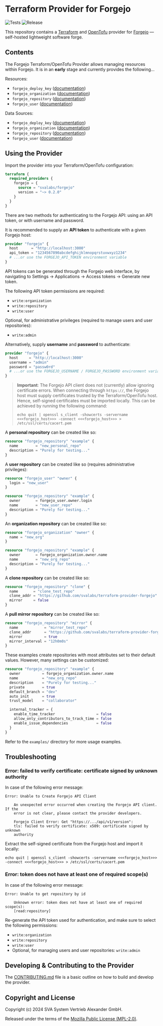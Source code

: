 # Terraform Provider for Forgejo

![Tests](https://github.com/svalabs/terraform-provider-forgejo/actions/workflows/test.yml/badge.svg)
![Release](https://github.com/svalabs/terraform-provider-forgejo/actions/workflows/release.yml/badge.svg)

This repository contains a [Terraform](https://www.terraform.io/) and [OpenTofu](https://opentofu.org/) provider for [Forgejo](https://forgejo.org/) — self-hosted lightweight software forge.

## Contents

The Forgejo Terraform/OpenTofu Provider allows managing resources within Forgejo. It is in an **early** stage and currently provides the following...

Resources:

- `forgejo_deploy_key` ([documentation](docs/resources/deploy_key.md))
- `forgejo_organization` ([documentation](docs/resources/organization.md))
- `forgejo_repository` ([documentation](docs/resources/repository.md))
- `forgejo_user` ([documentation](docs/resources/user.md))

Data Sources:

- `forgejo_deploy_key` ([documentation](docs/data-sources/deploy_key.md))
- `forgejo_organization` ([documentation](docs/data-sources/organization.md))
- `forgejo_repository` ([documentation](docs/data-sources/repository.md))
- `forgejo_user` ([documentation](docs/data-sources/user.md))

## Using the Provider

Import the provider into your Terraform/OpenTofu configuration:

```terraform
terraform {
  required_providers {
    forgejo = {
      source = "svalabs/forgejo"
      version = "~> 0.2.0"
    }
  }
}
```

There are two methods for authenticating to the Forgejo API: using an API token, or with username and password.

It is recommended to supply an **API token** to authenticate with a given Forgejo host:

```terraform
provider "forgejo" {
  host      = "http://localhost:3000"
  api_token = "1234567890abcdefghijklmnopqrstuvwxyz1234"
  # ...or use the FORGEJO_API_TOKEN environment variable
}
```

API tokens can be generated through the Forgejo web interface, by navigating to Settings → Applications → Access tokens → Generate new token.

The following API token permissions are required:

- `write:organization`
- `write:repository`
- `write:user`

Optional, for administrative privileges (required to manage users and user repositories):

- `write:admin`

Alternatively, supply **username** and **password** to authenticate:

```terraform
provider "forgejo" {
  host     = "http://localhost:3000"
  username = "admin"
  password = "passw0rd"
  # ...or use the FORGEJO_USERNAME / FORGEJO_PASSWORD environment variables
}
```

> **Important**: The Forgejo API client does not (currently) allow ignoring certificate errors.
> When connecting through `https://`, the Forgejo host must supply certificates trusted by the Terraform/OpenTofu host.
> Hence, self-signed certificates must be imported locally.
> This can be achieved by running the following command:
>
> ```shell
> echo quit | openssl s_client -showcerts -servername <<<forgejo_host>>> -connect <<<forgejo_host>>> > /etc/ssl/certs/cacert.pem
> ```

A **personal repository** can be created like so:

```terraform
resource "forgejo_repository" "example" {
  name        = "new_personal_repo"
  description = "Purely for testing..."
}
```

A **user repository** can be created like so (requires administrative privileges):

```terraform
resource "forgejo_user" "owner" {
  login = "new_user"
}

resource "forgejo_repository" "example" {
  owner       = forgejo_user.owner.login
  name        = "new_user_repo"
  description = "Purely for testing..."
}
```

An **organization repository** can be created like so:

```terraform
resource "forgejo_organization" "owner" {
  name = "new_org"
}

resource "forgejo_repository" "example" {
  owner       = forgejo_organization.owner.name
  name        = "new_org_repo"
  description = "Purely for testing..."
}
```

A **clone repository** can be created like so:

```terraform
resource "forgejo_repository" "clone" {
  name       = "clone_test_repo"
  clone_addr = "https://github.com/svalabs/terraform-provider-forgejo"
  mirror     = false
}
```

A **pull mirror repository** can be created like so:

```terraform
resource "forgejo_repository" "mirror" {
  name            = "mirror_test_repo"
  clone_addr      = "https://github.com/svalabs/terraform-provider-forgejo"
  mirror          = true
  mirror_interval = "12h0m0s"
}
```

These examples create repositories with most attributes set to their default values. However, many settings can be customized:

```terraform
resource "forgejo_repository" "example" {
  owner          = forgejo_organization.owner.name
  name           = "new_org_repo"
  description    = "Purely for testing..."
  private        = true
  default_branch = "dev"
  auto_init      = true
  trust_model    = "collaborator"

  internal_tracker = {
    enable_time_tracker                   = false
    allow_only_contributors_to_track_time = false
    enable_issue_dependencies             = false
  }
}
```

Refer to the `examples/` directory for more usage examples.

## Troubleshooting

### Error: failed to verify certificate: certificate signed by unknown authority

In case of the following error message:

```
Error: Unable to Create Forgejo API Client

    An unexpected error occurred when creating the Forgejo API client. If the
    error is not clear, please contact the provider developers.

    Forgejo Client Error: Get "https://.../api/v1/version":
    tls: failed to verify certificate: x509: certificate signed by unknown
    authority
```

Extract the self-signed certificate from the Forgejo host and import it locally:

```shell
echo quit | openssl s_client -showcerts -servername <<<forgejo_host>>> -connect <<<forgejo_host>>> > /etc/ssl/certs/cacert.pem
```

### Error: token does not have at least one of required scope(s)

In case of the following error message:

```
Error: Unable to get repository by id

    Unknown error: token does not have at least one of required scope(s):
    [read:repository]
```

Re-generate the API token used for authentication, and make sure to select the following permissions:

- `write:organization`
- `write:repository`
- `write:user`
- Optional, for managing users and user repositories: `write:admin`

## Developing & Contributing to the Provider

The [CONTRIBUTING.md](CONTRIBUTING.md) file is a basic outline on how to build and develop the provider.

## Copyright and License

Copyright (c) 2024 SVA System Vertrieb Alexander GmbH.

Released under the terms of the [Mozilla Public License (MPL-2.0)](LICENSE).
